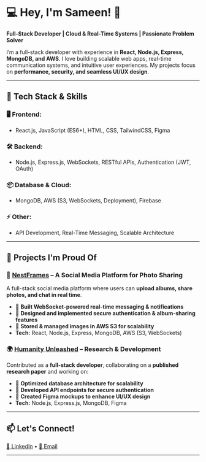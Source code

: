 # 💻 Hey, I'm Sameen! 🚀  
**Full-Stack Developer | Cloud & Real-Time Systems | Passionate Problem Solver**  

I’m a full-stack developer with experience in **React, Node.js, Express, MongoDB, and AWS**. I love building scalable web apps, real-time communication systems, and intuitive user experiences. My projects focus on **performance, security, and seamless UI/UX design**.  

---

## 🔧 Tech Stack & Skills  
### 🖥️ **Frontend:**  
- React.js, JavaScript (ES6+), HTML, CSS, TailwindCSS, Figma  

### 🛠️ **Backend:**  
- Node.js, Express.js, WebSockets, RESTful APIs, Authentication (JWT, OAuth)  

### 📦 **Database & Cloud:**  
- MongoDB, AWS (S3, WebSockets, Deployment), Firebase  

### ⚡ **Other:**  
- API Development, Real-Time Messaging, Scalable Architecture  

---

## 🚀 Projects I'm Proud Of  

### 📸 [NestFrames](#) – A Social Media Platform for Photo Sharing  
A full-stack social media platform where users can **upload albums, share photos, and chat in real time**.  
- 🔹 **Built WebSocket-powered real-time messaging & notifications**  
- 🔹 **Designed and implemented secure authentication & album-sharing features**  
- 🔹 **Stored & managed images in AWS S3 for scalability**  
- **Tech:** React, Node.js, Express, MongoDB, AWS (S3, WebSockets)  

### 🌍 [Humanity Unleashed](#) – Research & Development  
Contributed as a **full-stack developer**, collaborating on a **published research paper** and working on:  
- 🔹 **Optimized database architecture for scalability**  
- 🔹 **Developed API endpoints for secure authentication**  
- 🔹 **Created Figma mockups to enhance UI/UX design**  
- **Tech:** Node.js, Express.js, MongoDB, Figma  

---

## 📫 Let's Connect!  
[💼 LinkedIn](https://www.linkedin.com/in/sameen-majid-8b31591ba/) • [📧 Email](samin.raiyan1@gmail.com)  

---

